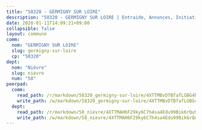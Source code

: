 ```yaml
---
title: "58320 - GERMIGNY SUR LOIRE"
description: "58320 - GERMIGNY SUR LOIRE | Entraide, Annonces, Initiatives"
date: 2020-01-11T14:09:21+09:00
collapsible: false
layout: commune
comm:
  nom: "GERMIGNY SUR LOIRE"
  slug: germigny-sur-loire
  cp: "58320"
dept:
  nom: "Nièvre"
  slug: nievre
  num: "58"
peerpad:
  comm:
    read_path: /r/markdown/58320_germigny-sur-loire/4XTTMBvDTBfafLGBG4batNwUu9DCKV8ytWST9WjMez4eqmQ6o
    write_path: /w/markdown/58320_germigny-sur-loire/4XTTMBvDTBfafLGBG4batNwUu9DCKV8ytWST9WjMez4eqmQ6o-K3TgUhWZrpE7TScfptpgK3AUXC9Ec8swAdPWPNaXS8J7vfTQzyCCaoRRTGESGZyEFA96nXrT8q6hE9xFtyinoexRjk75eta2K8ZJoCqq8cNG3RR622eTdeMrVsFG4GppmmC3S7gw
  dept:
    read_path: /r/markdown/58_nievre/4XTTMAH6F29ky6C7h4sa4Edu99Bik6rQu9XbiuBD1DvLw22pb
    write_path: /w/markdown/58_nievre/4XTTMAH6F29ky6C7h4sa4Edu99Bik6rQu9XbiuBD1DvLw22pb-K3TgUtHs3LnA4VP5N1eQxK9UkiWFz8M5ZP7N97wnUEM9Wfw65apM3LnvEX8HhP2Sd27LDh5t4GgmkbGDUaCqpnkD9BJGbaMbkS8idf1DYkYaRo6rACHXiR4PjahH89PiAFqFL3Lf
---
```


